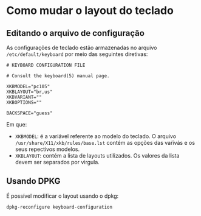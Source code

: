 # Como mudar o layout do teclado

## Editando o arquivo de configuração

As configurações de teclado estão armazenadas no arquivo `/etc/default/keyboard` por meio das seguintes diretivas:
```
# KEYBOARD CONFIGURATION FILE

# Consult the keyboard(5) manual page.

XKBMODEL="pc105"
XKBLAYOUT="br,us"
XKBVARIANT=""
XKBOPTIONS=""

BACKSPACE="guess"
```
Em que:

- `XKBMODEL`: é a variável referente ao modelo do teclado. O arquivo `/usr/share/X11/xkb/rules/base.lst` contém as opções das vaŕivás e os seus repectivos modelos.
- `XKBLAYOUT`: contém a lista de layouts utilizados. Os valores da lista devem ser separados por virgula.

## Usando DPKG

É possível modificar o layout usando o dpkg:

``` 
dpkg-reconfigure keyboard-configuration
```
